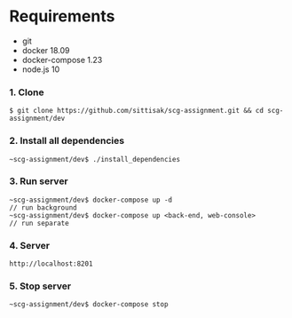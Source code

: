 # Requirements
- git
- docker 18.09
- docker-compose 1.23
- node.js 10


### 1. Clone
```
$ git clone https://github.com/sittisak/scg-assignment.git && cd scg-assignment/dev
```

### 2. Install all dependencies
```
~scg-assignment/dev$ ./install_dependencies
```

### 3. Run server
```
~scg-assignment/dev$ docker-compose up -d                             // run background 
~scg-assignment/dev$ docker-compose up <back-end, web-console>        // run separate
```

### 4. Server
```
http://localhost:8201
```

### 5. Stop server
```
~scg-assignment/dev$ docker-compose stop
```
